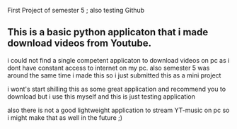 First Project of semester 5 ;
also testing Github


## This is a basic python applicaton that i made download videos from Youtube. 
i could not find a single competent applicaton to download videos on pc as i dont have constant access to internet on my pc.
also semester 5 was around the same time i made this so i just submitted this as a mini project

i wont's start shilling this as some great application and recommend you to download but i use this myself and this is just testing application 

also there is not a good lightweight application to stream YT-music on pc so i might make that as well in the future ;)
